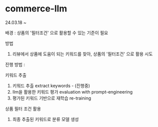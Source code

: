 # commerce-llm
24.03.18 ~

배경 : 상품의 '필터조건' 으로 활용할 수 있는 기준이 필요

방법 
1. 리뷰에서 상품에 도움이 되는 키워드를 찾아, 상품의 '필터조건' 으로 활용 시도

진행 방법 : 

키워드 추출
1. 키워드 추출 extract keywords - (진행중)
2. llm을 활용한 키워드 평가 evaluation with prompt-engineering
3. 평가된 키워드 기반으로 재학습 re-training

상품 필터 조건 활용
1. 최종 추출된 키워드로 분류 모델 생성

